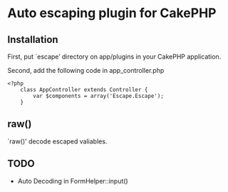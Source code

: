 # Auto escaping plugin for CakePHP #

## Installation ##

First, put `escape’ directory on app/plugins in your CakePHP application.

Second, add the following code in app_controller.php

    <?php
        class AppController extends Controller {
            var $components = array('Escape.Escape');
        }

## raw() ##

`raw()' decode escaped valiables.

## TODO ##

* Auto Decoding in FormHelper::input()